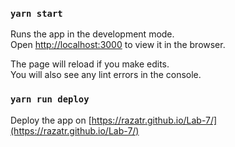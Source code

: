 ### `yarn start`

Runs the app in the development mode.<br />
Open [http://localhost:3000](http://localhost:3000) to view it in the browser.

The page will reload if you make edits.<br />
You will also see any lint errors in the console.
### `yarn run deploy`

Deploy the app on [https://razatr.github.io/Lab-7/](https://razatr.github.io/Lab-7/)